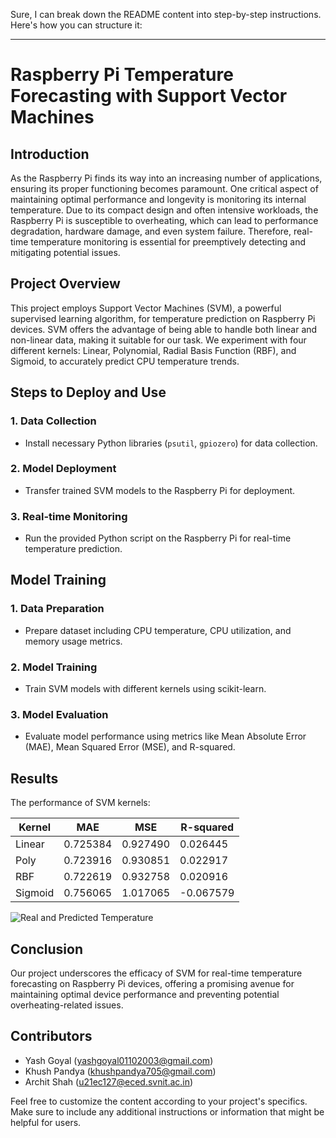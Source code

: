 Sure, I can break down the README content into step-by-step instructions. Here's how you can structure it:

---

# Raspberry Pi Temperature Forecasting with Support Vector Machines

## Introduction

As the Raspberry Pi finds its way into an increasing number of applications, ensuring its proper functioning becomes paramount. One critical aspect of maintaining optimal performance and longevity is monitoring its internal temperature. Due to its compact design and often intensive workloads, the Raspberry Pi is susceptible to overheating, which can lead to performance degradation, hardware damage, and even system failure. Therefore, real-time temperature monitoring is essential for preemptively detecting and mitigating potential issues.

## Project Overview

This project employs Support Vector Machines (SVM), a powerful supervised learning algorithm, for temperature prediction on Raspberry Pi devices. SVM offers the advantage of being able to handle both linear and non-linear data, making it suitable for our task. We experiment with four different kernels: Linear, Polynomial, Radial Basis Function (RBF), and Sigmoid, to accurately predict CPU temperature trends.

## Steps to Deploy and Use

### 1. Data Collection

- Install necessary Python libraries (`psutil`, `gpiozero`) for data collection.

### 2. Model Deployment

- Transfer trained SVM models to the Raspberry Pi for deployment.

### 3. Real-time Monitoring

- Run the provided Python script on the Raspberry Pi for real-time temperature prediction.

## Model Training

### 1. Data Preparation

- Prepare dataset including CPU temperature, CPU utilization, and memory usage metrics.

### 2. Model Training

- Train SVM models with different kernels using scikit-learn.

### 3. Model Evaluation

- Evaluate model performance using metrics like Mean Absolute Error (MAE), Mean Squared Error (MSE), and R-squared.

## Results

The performance of SVM kernels:

| Kernel   | MAE      | MSE      | R-squared |
|----------|----------|----------|-----------|
| Linear   | 0.725384 | 0.927490 | 0.026445  |
| Poly     | 0.723916 | 0.930851 | 0.022917  |
| RBF      | 0.722619 | 0.932758 | 0.020916  |
| Sigmoid  | 0.756065 | 1.017065 | -0.067579 |

![Real and Predicted Temperature](temp3.jpg)

## Conclusion

Our project underscores the efficacy of SVM for real-time temperature forecasting on Raspberry Pi devices, offering a promising avenue for maintaining optimal device performance and preventing potential overheating-related issues.

## Contributors

- Yash Goyal   (yashgoyal01102003@gmail.com)
- Khush Pandya (khushpandya705@gmail.com)
- Archit Shah  (u21ec127@eced.svnit.ac.in)


Feel free to customize the content according to your project's specifics. Make sure to include any additional instructions or information that might be helpful for users.
